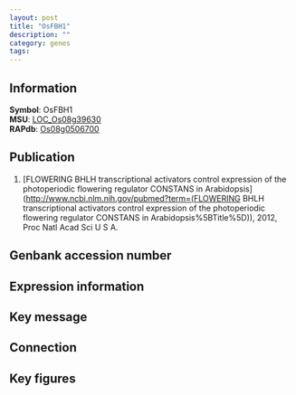```yaml
---
layout: post
title: "OsFBH1"
description: ""
category: genes
tags: 
---
```


## Information
__Symbol__: OsFBH1  
__MSU__: [LOC_Os08g39630](http://rice.plantbiology.msu.edu/cgi-bin/ORF_infopage.cgi?orf=LOC_Os08g39630)  
__RAPdb__: [Os08g0506700](http://rapdb.dna.affrc.go.jp/viewer/gbrowse_details/irgsp1?name=Os08g0506700)  

## Publication
1. [FLOWERING BHLH transcriptional activators control expression of the photoperiodic flowering regulator CONSTANS in Arabidopsis](http://www.ncbi.nlm.nih.gov/pubmed?term=(FLOWERING BHLH transcriptional activators control expression of the photoperiodic flowering regulator CONSTANS in Arabidopsis%5BTitle%5D)), 2012, Proc Natl Acad Sci U S A.

## Genbank accession number

## Expression information

## Key message

## Connection

## Key figures


